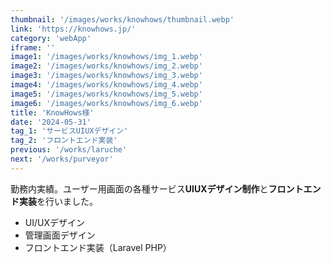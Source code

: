 ```yaml
---
thumbnail: '/images/works/knowhows/thumbnail.webp'
link: 'https://knowhows.jp/'
category: 'webApp'
iframe: ''
image1: '/images/works/knowhows/img_1.webp'
image2: '/images/works/knowhows/img_2.webp'
image3: '/images/works/knowhows/img_3.webp'
image4: '/images/works/knowhows/img_4.webp'
image5: '/images/works/knowhows/img_5.webp'
image6: '/images/works/knowhows/img_6.webp'
title: 'KnowHows様'
date: '2024-05-31'
tag_1: 'サービスUIUXデザイン'
tag_2: 'フロントエンド実装'
previous: '/works/laruche'
next: '/works/purveyor'
---
```


勤務内実績。ユーザー用画面の各種サービス**UIUXデザイン制作**と**フロントエンド実装**を行いました。

- UI/UXデザイン
- 管理画面デザイン
- フロントエンド実装（Laravel PHP）